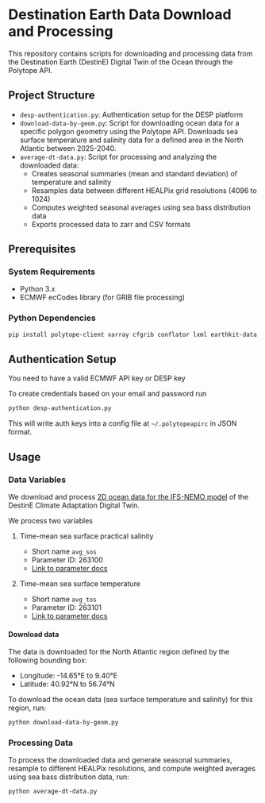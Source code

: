 # Destination Earth Data Download and Processing

This repository contains scripts for downloading and processing
data from the Destination Earth (DestinE) Digital Twin of the
Ocean through the Polytope API.

## Project Structure

- `desp-authentication.py`: Authentication setup for the DESP platform
- `download-data-by-geom.py`: Script for downloading ocean data for a specific polygon
  geometry using the Polytope API. Downloads sea surface temperature and salinity data
  for a defined area in the North Atlantic between 2025-2040.
- `average-dt-data.py`: Script for processing and analyzing the downloaded data:
  - Creates seasonal summaries (mean and standard deviation) of temperature and salinity
  - Resamples data between different HEALPix grid resolutions (4096 to 1024)
  - Computes weighted seasonal averages using sea bass distribution data
  - Exports processed data to zarr and CSV formats

## Prerequisites

### System Requirements

- Python 3.x
- ECMWF ecCodes library (for GRIB file processing)

### Python Dependencies

```bash
pip install polytope-client xarray cfgrib conflator lxml earthkit-data earthkit-plots earthkit-regrid covjsonkit
```

## Authentication Setup

You need to have a valid ECMWF API key or DESP key

To create credentials based on your email and password run

```bash
python desp-authentication.py
```

This will write auth keys into a config file at `~/.polytopeapirc` in JSON format.

## Usage

### Data Variables

We download and process [2D ocean data for the IFS-NEMO model](<https://confluence.ecmwf.int/display/DDCZ/Climate+DT+Phase+1+data+catalogue#ClimateDTPhase1datacatalogue-Ocean(levtypeo2d)>)
of the DestinE Climate Adaptation Digital Twin.

We process two variables

1. Time-mean sea surface practical salinity

   - Short name `avg_sos`
   - Parameter ID: 263100
   - [Link to parameter docs](https://codes.ecmwf.int/grib/param-db/?id=263100)

2. Time-mean sea surface temperature
   - Short name `avg_tos`
   - Parameter ID: 263101
   - [Link to parameter docs](https://codes.ecmwf.int/grib/param-db/?id=263101)

#### Download data

The data is downloaded for the North Atlantic region defined by the following bounding box:

- Longitude: -14.65°E to 9.40°E
- Latitude: 40.92°N to 56.74°N

To download the ocean data (sea surface temperature and salinity) for this region, run:

```bash
python download-data-by-geom.py
```

### Processing Data

To process the downloaded data and generate seasonal summaries,
resample to different HEALPix resolutions, and compute weighted
averages using sea bass distribution data, run:

```bash
python average-dt-data.py
```
